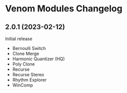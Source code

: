 # Venom Modules Changelog

## 2.0.1 (2023-02-12)
Initial release
- Bernoulli Switch
- Clone Merge
- Harmonic Quantizer (HQ)
- Poly Clone
- Recurse
- Recurse Stereo
- Rhythm Explorer
- WinComp
